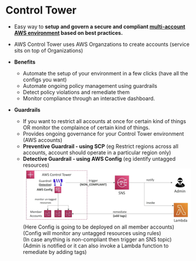 # Control Tower

  - Easy way to **setup and govern a secure and compliant <u>multi-account AWS environment</u> based on best practices.**
  - AWS Control Tower uses AWS Organzations to create accounts (service sits on top of Organizations)
  - **Benefits**
    - Automate the setup of your environment in a few clicks (have all the configs you want)
    - Automate ongoing policy management using guardrails
    - Detect policy violations and remediate them
    - Monitor compliance through an interactive dashboard.

- **Guardrails**
    - If you want to restrict all accounts at once for certain kind of things OR monitor the complaince of certain kind of things.
    - Provides ongoing governance for your Control Tower environment (AWS accounts)
    - **Preventive Guardrail - using SCP** (eg Restrict regions across all accounts, account should operate in a particular region only)
    - **Detective Guardrail - using AWS Config** (eg identify untagged resources)
    ![Alt text](images/GuardRail.png)
    (Here Config is going to be deployed on all member accounts)  
    (Config will monitor any untagged resources using rules)  
    (In case anything is non-compliant then trigger an SNS topic)  
    (Admin is notified or it can also invoke a Lambda function to remediate by adding tags)  
